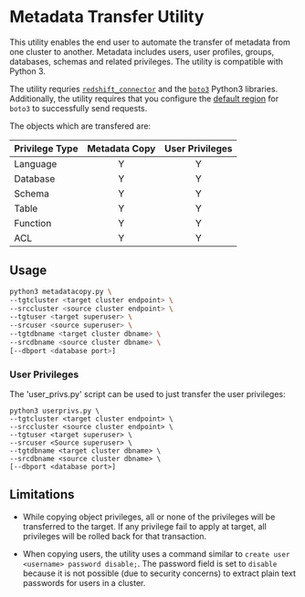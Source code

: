 # Metadata Transfer Utility
This utility enables the end user to automate the transfer of metadata from one cluster to another. Metadata includes users, user profiles, groups, databases, schemas and related privileges. The utility is compatible with Python 3.

The utility requries [`redshift_connector`](https://pypi.org/project/psycopg2/) and the [`boto3`](https://boto3.amazonaws.com/v1/documentation/api/latest/guide/quickstart.html)  Python3 libraries. Additionally, the utility requires that you configure the [default region](https://docs.aws.amazon.com/cli/latest/userguide/cli-configure-quickstart.html#cli-configure-quickstart-region) for `boto3` to successfully send requests.

The objects which are transfered are:

| Privilege Type | Metadata Copy | User Privileges |
|---|:---:|:---:|
|Language|Y|Y|
|Database|Y|Y|
|Schema|Y|Y|
|Table|Y|Y|
|Function|Y|Y|
|ACL|Y|Y|



## Usage

```sh
python3 metadatacopy.py \
--tgtcluster <target cluster endpoint> \
--srccluster <source cluster endpoint> \
--tgtuser <target superuser> \
--srcuser <source superuser> \
--tgtdbname <target cluster dbname> \
--srcdbname <source cluster dbname> \
[--dbport <database port>]
```

### User Privileges
The 'user_privs.py' script can be used to just transfer the user privileges:

```
python3 userprivs.py \
--tgtcluster <target cluster endpoint> \
--srccluster <source cluster endpoint> \
--tgtuser <target superuser> \
--srcuser <Source superuser> \
--tgtdbname <target cluster dbname> \
--srcdbname <source cluster dbname> \
[--dbport <database port>]
```

## Limitations

* While copying object privileges, all or none of the privileges will be transferred to the target. If any privilege fail to apply at target, all privileges will be rolled back for that transaction.

* When copying users, the utility uses a command similar to `create user <username> password disable;`. The password field is set to `disable` because it is not possible (due to security concerns) to extract plain text passwords for users in a cluster.
